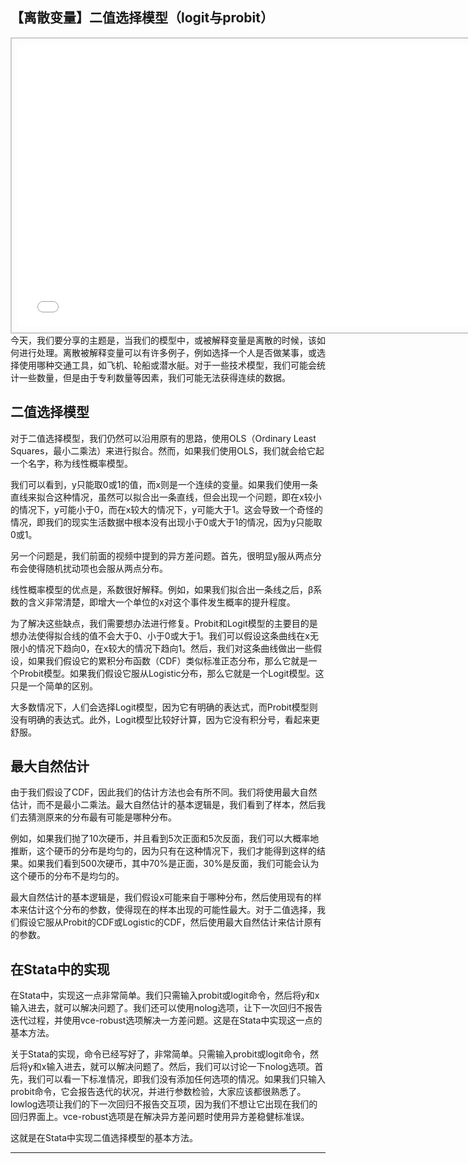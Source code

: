 ## 【离散变量】二值选择模型（logit与probit）
<div style="text-align: center;">
  <div style="border: 2px solid #ccc; padding: 10px; display: inline-block;">
<iframe src="//player.bilibili.com/player.html?bvid=BV1x741137ef&page=1" scrolling="no" border="0" frameborder="no" framespacing="0" allowfullscreen="true" style="width: 750px; height: 450px;"></iframe>  </div>
</div>
今天，我们要分享的主题是，当我们的模型中，或被解释变量是离散的时候，该如何进行处理。离散被解释变量可以有许多例子，例如选择一个人是否做某事，或选择使用哪种交通工具，如飞机、轮船或潜水艇。对于一些技术模型，我们可能会统计一些数量，但是由于专利数量等因素，我们可能无法获得连续的数据。

二值选择模型
------------

对于二值选择模型，我们仍然可以沿用原有的思路，使用OLS（Ordinary Least Squares，最小二乘法）来进行拟合。然而，如果我们使用OLS，我们就会给它起一个名字，称为线性概率模型。

我们可以看到，y只能取0或1的值，而x则是一个连续的变量。如果我们使用一条直线来拟合这种情况，虽然可以拟合出一条直线，但会出现一个问题，即在x较小的情况下，y可能小于0，而在x较大的情况下，y可能大于1。这会导致一个奇怪的情况，即我们的现实生活数据中根本没有出现小于0或大于1的情况，因为y只能取0或1。

另一个问题是，我们前面的视频中提到的异方差问题。首先，很明显y服从两点分布会使得随机扰动项也会服从两点分布。

线性概率模型的优点是，系数很好解释。例如，如果我们拟合出一条线之后，β系数的含义非常清楚，即增大一个单位的x对这个事件发生概率的提升程度。

为了解决这些缺点，我们需要想办法进行修复。Probit和Logit模型的主要目的是想办法使得拟合线的值不会大于0、小于0或大于1。我们可以假设这条曲线在x无限小的情况下趋向0，在x较大的情况下趋向1。然后，我们对这条曲线做出一些假设，如果我们假设它的累积分布函数（CDF）类似标准正态分布，那么它就是一个Probit模型。如果我们假设它服从Logistic分布，那么它就是一个Logit模型。这只是一个简单的区别。

大多数情况下，人们会选择Logit模型，因为它有明确的表达式，而Probit模型则没有明确的表达式。此外，Logit模型比较好计算，因为它没有积分号，看起来更舒服。

最大自然估计
------------

由于我们假设了CDF，因此我们的估计方法也会有所不同。我们将使用最大自然估计，而不是最小二乘法。最大自然估计的基本逻辑是，我们看到了样本，然后我们去猜测原来的分布最有可能是哪种分布。

例如，如果我们抛了10次硬币，并且看到5次正面和5次反面，我们可以大概率地推断，这个硬币的分布是均匀的，因为只有在这种情况下，我们才能得到这样的结果。如果我们看到500次硬币，其中70%是正面，30%是反面，我们可能会认为这个硬币的分布不是均匀的。

最大自然估计的基本逻辑是，我们假设x可能来自于哪种分布，然后使用现有的样本来估计这个分布的参数，使得现在的样本出现的可能性最大。对于二值选择，我们假设它服从Probit的CDF或Logistic的CDF，然后使用最大自然估计来估计原有的参数。

在Stata中的实现
--------------

在Stata中，实现这一点非常简单。我们只需输入probit或logit命令，然后将y和x输入进去，就可以解决问题了。我们还可以使用nolog选项，让下一次回归不报告迭代过程，并使用vce-robust选项解决一方差问题。这是在Stata中实现这一点的基本方法。

关于Stata的实现，命令已经写好了，非常简单。只需输入probit或logit命令，然后将y和x输入进去，就可以解决问题了。然后，我们可以讨论一下nolog选项。首先，我们可以看一下标准情况，即我们没有添加任何选项的情况。如果我们只输入probit命令，它会报告迭代的状况，并进行参数检验，大家应该都很熟悉了。lowlog选项让我们的下一次回归不报告交互项，因为我们不想让它出现在我们的回归界面上。vce-robust选项是在解决异方差问题时使用异方差稳健标准误。

这就是在Stata中实现二值选择模型的基本方法。
- - - - - -
